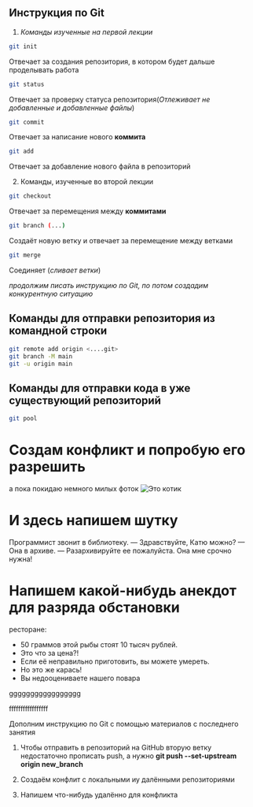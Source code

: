 ## Инструкция по Git

1. *Команды изученные на первой лекции*
````sh
git init
````
Отвечает за создания репозитория, в котором будет дальше проделывать работа

````sh
git status
````
Отвечает за проверку статуса репозитория(*Отлеживает не добавленные и добавленные файлы*)
````sh
git commit
````
Отвечает за написание нового **коммита**

````sh
git add
````
Отвечает за добавление нового файла в репозиторий 

2. Команды, изученные во второй лекции 

````sh
git checkout
````
Отвечает за перемещения между **коммитами**

````sh
git branch (...)
````
Создаёт новую ветку и отвечает за перемещение между ветками 

````sh
git merge
````
Соединяет (*сливает ветки*)

*продолжим писать инструкцию по Git, по потом создадим конкурентную ситуацию*

## Команды для отправки репозитория из командной строки 
````sh
git remote add origin <....git>
git branch -M main
git -u origin main
````
## Команды для отправки кода в уже существующий репозиторий 
````sh
git pool
````
# Создам конфликт и попробую его разрешить 
а пока покидаю немного милых фоток
![Это котик](cat.jpg)

# И здесь напишем шутку 
Программист звонит в библиотеку.
— Здравствуйте, Катю можно?
— Она в архиве.
— Разархивируйте ее пожалуйста. Она мне срочно нужна!
# Напишем какой-нибудь анекдот для разряда обстановки 
 ресторане:
- 50 граммов этой рыбы стоят 10 тысяч рублей.
- Это что за цена?!
- Если её неправильно приготовить, вы можете умереть.
- Но это же карась!
- Вы недооцениваете нашего повара



ggggggggggggggggg



fffffffffffffffff

Дополним инструкцию по Git c помощью материалов с последнего занятия 

1. Чтобы отправить в репозиторий на GitHub вторую ветку недостаточно прописать push, а нужно **git push --set-upstream origin new_branch**
2. Создаём конфлит с локальными иу далёнными репозиториями

3. Напишем что-нибудь удалённо для конфликта 

